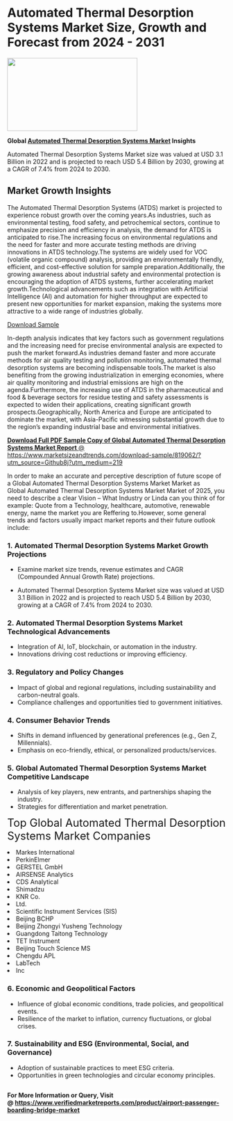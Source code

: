 <H1>Automated Thermal Desorption Systems Market Size, Growth and Forecast from 2024 - 2031</H1><img class="aligncenter size-medium wp-image-584254" src="https://thirdeyenews.in/wp-content/uploads/2024/09/Global-Market-Research-300x168.jpeg" alt="" width="300" height="168" /><p><strong>Global&nbsp;<a href="https://www.marketsizeandtrends.com/download-sample/819062/?utm_source=Github8j?utm_medium=219">Automated Thermal Desorption Systems Market</a> Insights</strong></p><p>Automated Thermal Desorption Systems Market size was valued at USD 3.1 Billion in 2022 and is projected to reach USD 5.4 Billion by 2030, growing at a CAGR of 7.4% from 2024 to 2030.</p><p><h2>Market Growth Insights</h2> <p>The Automated Thermal Desorption Systems (ATDS) market is projected to experience robust growth over the coming years.As industries, such as environmental testing, food safety, and petrochemical sectors, continue to emphasize precision and efficiency in analysis, the demand for ATDS is anticipated to rise.The increasing focus on environmental regulations and the need for faster and more accurate testing methods are driving innovations in ATDS technology.The systems are widely used for VOC (volatile organic compound) analysis, providing an environmentally friendly, efficient, and cost-effective solution for sample preparation.Additionally, the growing awareness about industrial safety and environmental protection is encouraging the adoption of ATDS systems, further accelerating market growth.Technological advancements such as integration with Artificial Intelligence (AI) and automation for higher throughput are expected to present new opportunities for market expansion, making the systems more attractive to a wide range of industries globally.</p> <p><a href="#">Download Sample</a></p> <p>In-depth analysis indicates that key factors such as government regulations and the increasing need for precise environmental analysis are expected to push the market forward.As industries demand faster and more accurate methods for air quality testing and pollution monitoring, automated thermal desorption systems are becoming indispensable tools.The market is also benefiting from the growing industrialization in emerging economies, where air quality monitoring and industrial emissions are high on the agenda.Furthermore, the increasing use of ATDS in the pharmaceutical and food & beverage sectors for residue testing and safety assessments is expected to widen their applications, creating significant growth prospects.Geographically, North America and Europe are anticipated to dominate the market, with Asia-Pacific witnessing substantial growth due to the region’s expanding industrial base and environmental initiatives.</p> <p><a href="#"></p><p><span class=""><strong>Download Full PDF Sample Copy of Global Automated Thermal Desorption Systems Market Report</strong> @ <a href="https://www.marketsizeandtrends.com/download-sample/819062/?utm_source=Github8j?utm_medium=219" target="_blank">https://www.marketsizeandtrends.com/download-sample/819062/?utm_source=Github8j?utm_medium=219</a></span></p><p>In order to make an accurate and perceptive description of future scope of a Global&nbsp;Automated Thermal Desorption Systems Market Market as Global&nbsp;Automated Thermal Desorption Systems Market Market of 2025, you need to describe a clear Vision &ndash; What Industry or Linda can you think of for example: Quote from a Technology, healthcare, automotive, renewable energy, name the market you are Reffering to.However, some general trends and factors usually impact market reports and their future outlook include:</p><h3>1.&nbsp;<strong>Automated Thermal Desorption Systems Market Growth Projections</strong></h3><ul><li>Examine market size trends, revenue estimates and CAGR (Compounded Annual Growth Rate) projections.</li><li><p>Automated Thermal Desorption Systems Market size was valued at USD 3.1 Billion in 2022 and is projected to reach USD 5.4 Billion by 2030, growing at a CAGR of 7.4% from 2024 to 2030.</p></li></ul><h3>2.&nbsp;<strong>Automated Thermal Desorption Systems Market Technological Advancements</strong></h3><ul><li>Integration of AI, IoT, blockchain, or automation in the industry.</li><li>Innovations driving cost reductions or improving efficiency.</li></ul><h3>3.&nbsp;<strong>Regulatory and Policy Changes</strong></h3><ul><li>Impact of global and regional regulations, including sustainability and carbon-neutral goals.</li><li>Compliance challenges and opportunities tied to government initiatives.</li></ul><h3>4.&nbsp;<strong>Consumer Behavior Trends</strong></h3><ul><li>Shifts in demand influenced by generational preferences (e.g., Gen Z, Millennials).</li><li>Emphasis on eco-friendly, ethical, or personalized products/services.</li></ul><h3>5.&nbsp;<strong>Global Automated Thermal Desorption Systems Market Competitive Landscape</strong></h3><ul><li>Analysis of key players, new entrants, and partnerships shaping the industry.</li><li>Strategies for differentiation and market penetration.</li></ul><p data-pm-slice="1 1 []"><span style="color: inherit; font-family: inherit; font-size: 25px;">Top Global Automated Thermal Desorption Systems Market Companies</span></p><div class="" data-test-id=""><p><li>Markes International</li><li> PerkinElmer</li><li> GERSTEL GmbH</li><li> AIRSENSE Analytics</li><li> CDS Analytical</li><li> Shimadzu</li><li> KNR Co.</li><li>Ltd.</li><li> Scientific Instrument Services (SIS)</li><li> Beijing BCHP</li><li> Beijing Zhongyi Yusheng Technology</li><li> Guangdong Taitong Technology</li><li> TET Instrument</li><li> Beijing Touch Science MS</li><li> Chengdu APL</li><li> LabTech</li><li> Inc</li></p></div><h3>6.&nbsp;<strong>Economic and Geopolitical Factors</strong></h3><ul><li>Influence of global economic conditions, trade policies, and geopolitical events.</li><li>Resilience of the market to inflation, currency fluctuations, or global crises.</li></ul><h3>7.&nbsp;<strong>Sustainability and ESG (Environmental, Social, and Governance)</strong></h3><ul><li>Adoption of sustainable practices to meet ESG criteria.</li><li>Opportunities in green technologies and circular economy principles.</li></ul><h2><strong style="font-size: 14px;">For More Information or Query, Visit @&nbsp;</strong><a style="background-color: #ffffff; font-size: 14px;" href="https://www.marketsizeandtrends.com/report/automated-thermal-desorption-systems-market/" target="_blank">https://www.verifiedmarketreports.com/product/airport-passenger-boarding-bridge-market</a></h2>